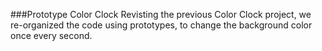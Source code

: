 ###Prototype Color Clock
Revisting the previous Color Clock project, we re-organized the code using prototypes, to change the background color once every second.